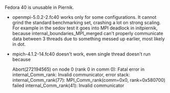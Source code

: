 Fedora 40 is unusable in Piernik.

* openmpi-5.0.2-2.fc40 works only for some configurations.  It cannot grind
  the standard benchmarking set, crashing a lot on strong scaling.  For
  example in the sedov test it goes into MPI deadlock in initpiernik,
  because internal_boundaries_MPI_merged can't properly communicate data
  between 3 threads due to something messed up earlier, most likely in dot.
* mpich-4.1.2-14.fc40 doesn't work, even single thread doesn't run because

    Abort(272194565) on node 0 (rank 0 in comm 0): Fatal error in internal_Comm_rank: Invalid communicator, error stack:
    internal_Comm_rank(77): MPI_Comm_rank(comm=0x0, rank=0x580700) failed
    internal_Comm_rank(41): Invalid communicator
